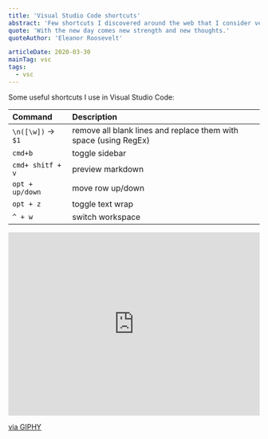 ```yaml
---
title: 'Visual Studio Code shortcuts'
abstract: 'Few shortcuts I discovered around the web that I consider very helpful'
quote: 'With the new day comes new strength and new thoughts.'
quoteAuthor: 'Eleanor Roosevelt'

articleDate: 2020-03-30
mainTag: vsc
tags:
  - vsc
---
```


Some useful shortcuts I use in Visual Studio Code:

| Command             | Description                                                      |
|:--------------------|:-----------------------------------------------------------------|
| `\n([\w])` -> ` $1` | remove all blank lines and replace them with space (using RegEx) |
| `cmd+b`             | toggle sidebar                                                   |
| `cmd+ shitf + v`    | preview markdown                                                 |
| `opt + up/down`     | move row up/down                                                 |
| `opt + z`           | toggle text wrap                                                 |
| `^ + w`             | switch workspace                                                 |

<div class="s-giphy s-giphy--small-d">
  <div style="width:100%;height:0;padding-bottom:73%;position:relative;"><iframe src="https://giphy.com/embed/5gXYzsVBmjIsw" width="100%" height="100%" style="position:absolute" frameBorder="0" class="giphy-embed" allowFullScreen></iframe></div><p><a href="https://giphy.com/gifs/cat-cool-5gXYzsVBmjIsw">via GIPHY</a></p>
</div>
